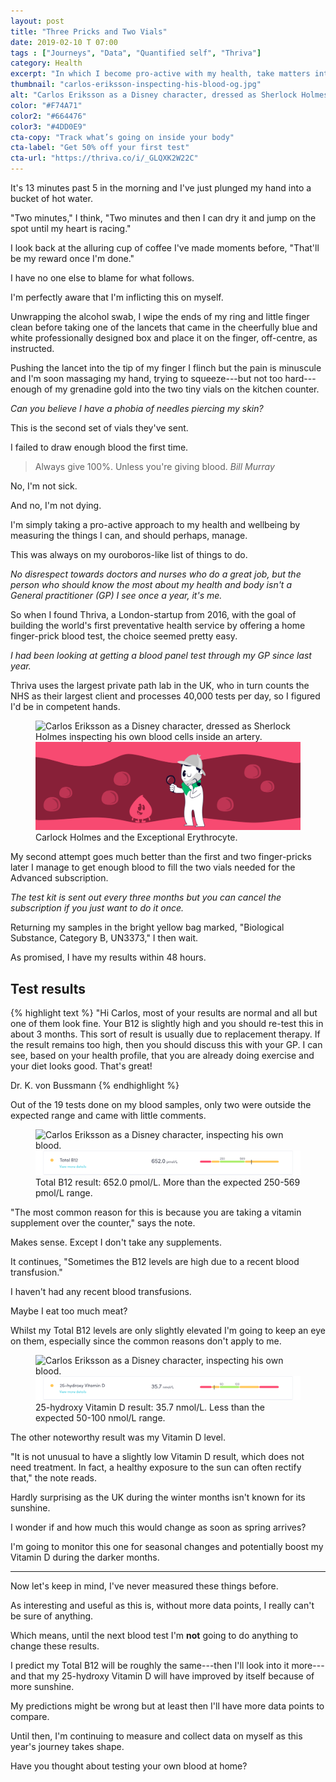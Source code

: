 ```yaml
---
layout: post
title: "Three Pricks and Two Vials"
date: 2019-02-10 T 07:00
tags : ["Journeys", "Data", "Quantified self", "Thriva"]
category: Health
excerpt: "In which I become pro-active with my health, take matters into my own hands and draw blood samples in my kitchen."
thumbnail: "carlos-eriksson-inspecting-his-blood-og.jpg"
alt: "Carlos Eriksson as a Disney character, dressed as Sherlock Holmes inspecting his own blood cells inside an artery."
color: "#F74A71"
color2: "#664476"
color3: "#4DD0E9"
cta-copy: "Track what’s going on inside your body"
cta-label: "Get 50% off your first test"
cta-url: "https://thriva.co/i/_GLQXK2W22C"
---
```

It's 13 minutes past 5 in the morning and I've just plunged my hand into a bucket of hot water.

"Two minutes," I think, "Two minutes and then I can dry it and jump on the spot until my heart is racing."

I look back at the alluring cup of coffee I've made moments before, "That'll be my reward once I'm done."

I have no one else to blame for what follows.

I'm perfectly aware that I'm inflicting this on myself.

Unwrapping the alcohol swab, I wipe the ends of my ring and little finger clean before taking one of the lancets that came in the cheerfully blue and white professionally designed box and place it on the finger, off-centre, as instructed.

Pushing the lancet into the tip of my finger I flinch but the pain is minuscule and I'm soon massaging my hand, trying to squeeze---but not too hard---enough of my grenadine gold into the two tiny vials on the kitchen counter.

*Can you believe I have a phobia of needles piercing my skin?*

This is the second set of vials they've sent.

I failed to draw enough blood the first time.

> Always give 100%. Unless you're giving blood. <cite>Bill Murray</cite>

No, I'm not sick.

And no, I'm not dying.

I'm simply taking a pro-active approach to my health and wellbeing by measuring the things I can, and should perhaps, manage.

This was always on my ouroboros-like list of things to do.

*No disrespect towards doctors and nurses who do a great job, but the person who should know the most about my health and body isn't a General practitioner (GP) I see once a year, it's me.*

So when I found Thriva, a London-startup from 2016, with the goal of building the world's first preventative health service by offering a home finger-prick blood test, the choice seemed pretty easy.

*I had been looking at getting a blood panel test through my GP since last year.*

Thriva uses the largest private path lab in the UK, who in turn counts the NHS as their largest client and processes 40,000 tests per day, so I figured I'd be in competent hands.

<figure>
  <img class="js-lazy-load" data-original="/assets/posts/2019/february/three-pricks-and-two-vials/carlos-eriksson-inspecting-his-blood.png" alt="Carlos Eriksson as a Disney character, dressed as Sherlock Holmes inspecting his own blood cells inside an artery.">
  <noscript>
    <img src="/assets/posts/2019/february/three-pricks-and-two-vials/carlos-eriksson-inspecting-his-blood.png" alt="Carlos Eriksson as a Disney character, dressed as Sherlock Holmes inspecting his own blood cells inside an artery.">
  </noscript>
  <figcaption>Carlock Holmes and the Exceptional Erythrocyte.</figcaption>
</figure>

My second attempt goes much better than the first and two finger-pricks later I manage to get enough blood to fill the two vials needed for the Advanced subscription.

*The test kit is sent out every three months but you can cancel the subscription if you just want to do it once.*

Returning my samples in the bright yellow bag marked, "Biological Substance, Category B, UN3373," I then wait.

 As promised, I have my results within 48 hours.

## Test results

{% highlight text %}
"Hi Carlos, most of your results are normal and all but one of them look fine. Your B12 is slightly high and you should re-test this in about 3 months. This sort of result is usually due to replacement therapy. If the result remains too high, then you should discuss this with your GP. I can see, based on your health profile, that you are already doing exercise and your diet looks good. That's great!

Dr. K. von Bussmann
{% endhighlight %}

Out of the 19 tests done on my blood samples, only two were outside the expected range and came with little comments.

<figure>
  <img class="js-lazy-load" data-original="/assets/posts/2019/february/three-pricks-and-two-vials/carlos-eriksson-total-b12-levels.png" alt="Carlos Eriksson as a Disney character, inspecting his own blood.">
  <noscript>
    <img src="/assets/posts/2019/february/three-pricks-and-two-vials/carlos-eriksson-total-b12-levels.png" alt="Carlos Eriksson as a Disney character, inspecting his own blood.">
  </noscript>
  <figcaption>Total B12 result: 652.0 pmol/L. More than the expected 250-569 pmol/L range.</figcaption>
</figure>

"The most common reason for this is because you are taking a vitamin supplement over the counter," says the note.

Makes sense. Except I don't take any supplements.

It continues, "Sometimes the B12 levels are high due to a recent blood transfusion."

I haven't had any recent blood transfusions.

Maybe I eat too much meat?

Whilst my Total B12 levels are only slightly elevated I'm going to keep an eye on them, especially since the common reasons don't apply to me.

<figure>
  <img class="js-lazy-load" data-original="/assets/posts/2019/february/three-pricks-and-two-vials/carlos-eriksson-vitamin-d-levels.png" alt="Carlos Eriksson as a Disney character, inspecting his own blood.">
  <noscript>
    <img src="/assets/posts/2019/february/three-pricks-and-two-vials/carlos-eriksson-vitamin-d-levels.png" alt="Carlos Eriksson as a Disney character, inspecting his own blood.">
  </noscript>
  <figcaption>25-hydroxy Vitamin D result: 35.7 nmol/L. Less than the expected 50-100 nmol/L range.</figcaption>
</figure>

The other noteworthy result was my Vitamin D level.

"It is not unusual to have a slightly low Vitamin D result, which does not need treatment. In fact, a healthy exposure to the sun can often rectify that," the note reads.

Hardly surprising as the UK during the winter months isn't known for its sunshine.

I wonder if and how much this would change as soon as spring arrives?

I'm going to monitor this one for seasonal changes and potentially boost my Vitamin D during the darker months.

***

Now let's keep in mind, I've never measured these things before.

As interesting and useful as this is, without more data points, I really can't be sure of anything.

Which means, until the next blood test I'm **not** going to do anything to change these results.

I predict my Total B12 will be roughly the same---then I'll look into it more---and that my 25-hydroxy Vitamin D will have improved by itself because of more sunshine.

My predictions might be wrong but at least then I'll have more data points to compare.

Until then, I'm continuing to measure and collect data on myself as this year's journey takes shape.

Have you thought about testing your own blood at home?
